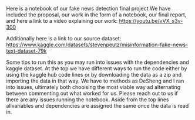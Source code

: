 Here is a notebook of our fake news detection final project
We have included the proposal, our work in the form of a notebook, our final report, and here a link to a video explaining our work: https://youtu.be/vVX_s3v-300

Additionally here is a link to our source dataset: https://www.kaggle.com/datasets/stevenpeutz/misinformation-fake-news-text-dataset-79k

Some tips to run this as you may run into issues with the dependencies and kaggle dataset. At the top we have different ways to run the code either by using the kaggle hub code lines or by downloading the data as a zip and importing the data in that way. We have to methods as DeSheng and I ran into issues, ultimately both chooising the most viable way ad alternating between commenting out what worked for us. Please reach out to us if there are any issues running the notebook. Aside from the top lines allvariables and dependencies are assigned the same once the data is read in.
